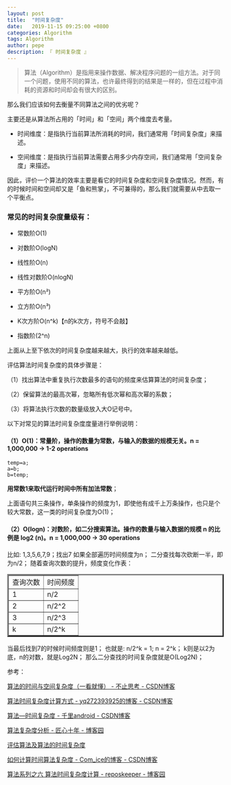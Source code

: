 ```yaml
---
layout: post
title:  "时间复杂度"
date:   2019-11-15 09:25:00 +0800
categories: Algorithm
tags: Algorithm
author: pepe
description: 『 时间复杂度 』
---
```


> 算法（Algorithm）是指用来操作数据、解决程序问题的一组方法。对于同一个问题，使用不同的算法，也许最终得到的结果是一样的，但在过程中消耗的资源和时间却会有很大的区别。

那么我们应该如何去衡量不同算法之间的优劣呢？

主要还是从算法所占用的「时间」和「空间」两个维度去考量。

* 时间维度：是指执行当前算法所消耗的时间，我们通常用「时间复杂度」来描述。

* 空间维度：是指执行当前算法需要占用多少内存空间，我们通常用「空间复杂度」来描述。

因此，评价一个算法的效率主要是看它的时间复杂度和空间复杂度情况。然而，有的时候时间和空间却又是「鱼和熊掌」，不可兼得的，那么我们就需要从中去取一个平衡点。


### **常见的时间复杂度量级有：**

* 常数阶O(1)

* 对数阶O(logN)

* 线性阶O(n)

* 线性对数阶O(nlogN)

* 平方阶O(n²)

* 立方阶O(n³)

* K次方阶O(n^k)【n的k次方，符号不会敲】

* 指数阶(2^n)

上面从上至下依次的时间复杂度越来越大，执行的效率越来越低。

评估算法时间复杂度的具体步骤是：

（1）找出算法中重复执行次数最多的语句的频度来估算算法的时间复杂度；

（2）保留算法的最高次幂，忽略所有低次幂和高次幂的系数；

（3）将算法执行次数的数量级放入大Ο记号中。

以下对常见的算法时间复杂度度量进行举例说明：

#### **（1）O(1)：常量阶，操作的数量为常数，与输入的数据的规模无关。n = 1,000,000 -> 1-2 operations**

```
temp=a;
a=b;
b=temp;
```

**用常数1来取代运行时间中所有加法常数**；

上面语句共三条操作，单条操作的频度为1，即使他有成千上万条操作，也只是个较大常数，这一类的时间复杂度为O(1)；

#### **（2）O(logn)：对数阶，如二分搜索算法。操作的数量与输入数据的规模 n 的比例是 log2 (n)。n = 1,000,000 -> 30 operations**

比如: 1,3,5,6,7,9；找出7
如果全部遍历时间频度为n；
二分查找每次砍断一半，即为n/2；
随着查询次数的提升，频度变化作表：

<table width="400" border="3" cellspacing="0" cellpadding="0">
    <tr>
        <td>查询次数</td>
        <td>时间频度</td>
    </tr>
    <tr>
        <td>1</td>
        <td>n/2</td>
    </tr>
    <tr>
        <td>2</td>
        <td>n/2^2</td>
    </tr>
    <tr>
        <td>3</td>
        <td>n/2^3</td>
    </tr>  
	<tr>
        <td>k</td>
        <td>n/2^k</td>
    </tr> 	
</table>

当最后找到7的时候时间频度则是1；
也就是:
n/2^k = 1;
n = 2^k；
k则是以2为底，n的对数，就是Log2N；
那么二分查找的时间复杂度就是O(Log2N)；
 

































参考：

[算法的时间与空间复杂度（一看就懂） - 不止思考 - CSDN博客](https://blog.csdn.net/jsjwk/article/details/84315770)

[算法时间复杂度计算方式 - yq272393925的博客 - CSDN博客](https://blog.csdn.net/yq272393925/article/details/89146451)

[算法—时间复杂度 - 千里android - CSDN博客](https://blog.csdn.net/user11223344abc/article/details/81485842)

[算法复杂度分析 - 匠心十年 - 博客园](https://www.cnblogs.com/gaochundong/p/complexity_of_algorithms.html)

[评估算法及算法的时间复杂度](https://baijiahao.baidu.com/s?id=1609024533531824968&wfr=spider&for=pc)

[如何计算时间算法复杂度 - Com_ice的博客 - CSDN博客](https://blog.csdn.net/Com_ice/article/details/79025117)

[算法系列之六 算法时间复杂度计算 - reposkeeper - 博客园](https://www.cnblogs.com/reposkeeper-wx/p/suan-fa-xi-lie-zhi-liu-suan-fa-shi-jian-fu-za-du-j.html)

















